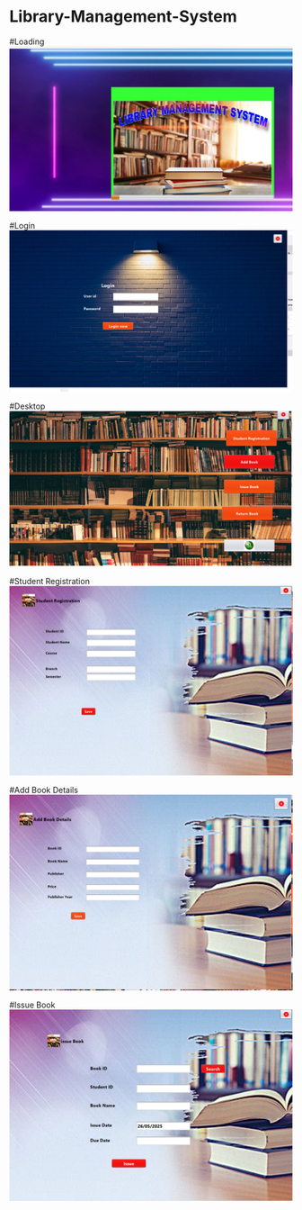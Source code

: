 # Library-Management-System

#Loading
![image alt](https://github.com/Tushar0063/Library-Management-System/blob/80470026e9529852a4d31e0887978addebe6c8d2/Screenshot%202025-05-26%20004028.png)

#Login
![image alt](https://github.com/Tushar0063/Library-Management-System/blob/0e8dc6aa636027819bf74c7e54b451a01113ff45/Screenshot%202025-05-26%20003712.png)

#Desktop
![image alt](https://github.com/Tushar0063/Library-Management-System/blob/a717626d170f9ab4eb6e65b0bc2e2e227ec1e641/Screenshot%202025-05-26%20003735.png)

#Student Registration
![image alt](https://github.com/Tushar0063/Library-Management-System/blob/0f714403f8d9b0e9765ba011f909df172205c078/Screenshot%202025-05-26%20003753.png)

#Add Book Details
![image alt](https://github.com/Tushar0063/Library-Management-System/blob/72f0cf38afaed8857ece2b680c377fb7a286bd7c/Screenshot%202025-05-26%20003801.png)

#Issue Book
![image alt](https://github.com/Tushar0063/Library-Management-System/blob/93748e43752838ee68df898651678faa2a241ca7/Screenshot%202025-05-26%20003809.png)

